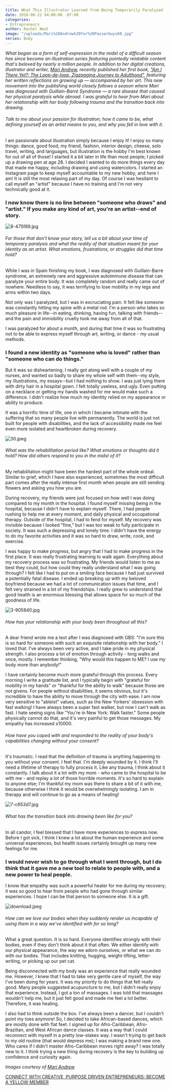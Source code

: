 ```yaml
---
title: What This Illustrator Learned from Being Temporarily Paralyzed
date: 2018-06-22 04:00:00 -07:00
categories:
- Entrepreneurs
author: Rachel Neal
image: "/uploads/Mari%20Andrew%20for%20Passerbuys60.jpg"
series: Body
---
```


_What began as a form of self-expression in the midst of a difficult season has since become an illustration series featuring pointedly relatable content that's beloved by nearly a million people. In addition to her digital creations, illustrator and writer, [Mari Andrew](http://bymariandrew.com/), recently published her first book, ["Am I There Yet?: The Loop-de-loop, Zigzagging Journey to Adulthood"](http://bymariandrew.com/book/), featuring her written reflections on growing up — accompanied by her art. This new movement into the publishing world closely follows a season where Mari was diagnosed with Guillain-Barré Syndrome — a rare disease that caused her physical paralysis while abroad. I was grateful to hear from Mari about her relationship with her body following trauma and the transition back into drawing._

###### Talk to me about your passion for illustration; how it came to be, what defining yourself as an artist means to you, and why you fell in love with it. 

I am passionate about illustration simply because I enjoy it! I enjoy so many things: dance, good food, my friend, fashion, interior design, cheese, solo travel, writing, and languages, but illustration is the hobby I'm best known for out of all of those! I started it a bit later in life than most people; I picked up a drawing pen at age 28. I decided I wanted to do more things every day that made me happy, including drawing and using watercolors. I started an Instagram page to keep myself accountable to my new hobby, and here I am! It is still the most relaxing part of my day. Of course I was hesitant to call myself an "artist" because I have no training and I'm not very technically good at it.

### I now know there is no line between "someone who draws" and "artist." If you make any kind of art, you're an artist--end of story.

![8-475f89.jpg](/uploads/8-475f89.jpg)

###### For those that don't know your story, tell us a bit about your time of temporary paralysis and what the reality of that situation meant for your identity as an artist. What emotions, frustrations, or struggles did that time hold? 

While I was in Spain finishing my book, I was diagnosed with Guillain-Barre syndrome, an extremely rare and aggressive autoimmune disease that can paralyze your entire body. It was completely random and really came out of nowhere. Needless to say, it was terrifying to lose mobility in my legs and arms within two days. 

Not only was I paralyzed, but I was in excruciating pain. It felt like someone was constantly hitting my spine with a metal rod. I'm a person who takes so much pleasure in life--in eating, drinking, having fun, talking with friends--and the pain and immobility cruelly took me away from all of that.

I was paralyzed for about a month, and during that time it was so frustrating not to be able to express myself through art, writing, or dance - my usual methods. 

### I found a new identity as "someone who is loved" rather than "someone who can do things." 

But it was so disheartening. I really got along well with a couple of my nurses, and wanted so badly to share my whole self with them--my style, my illustrations, my essays--but I had nothing to show. I was just lying there with dirty hair in a hospital gown. I felt totally useless, and ugly. Even putting on a necklace or getting my hands washed for me would make such a difference. I didn't realize how much my identity relied on my appearance or ability to produce.

It was a horrific time of life, one in which I became intimate with the suffering that so many people live with permanently. The world is just not built for people with disabilities, and the lack of accessibility made me feel even more isolated and heartbroken during recovery. 

![30.jpeg](/uploads/30.jpeg)

###### What was the rehabilitation period like? What emotions or thoughts did it hold? How did others respond to you in the midst of it?

My rehabilitation might have been the hardest part of the whole ordeal. Similar to grief, which I have also experienced, sometimes the most difficult part comes after the really intense first month when people are still sending flowers and asking you how you are. 

During recovery, my friends were just focused on how well I was doing compared to my month in the hospital. I found myself missing being in the hospital, because I didn't have to explain myself. There, I had people rushing to help me at every moment, and daily physical and occupational therapy. Outside of the hospital, I had to fend for myself. My recovery was invisible because I looked "fine," but I was too weak to fully participate in society. It was such a depressing and lonely time. I didn't have the energy to do my favorite activities and it was so hard to draw, write, cook, and exercise. 

I was happy to make progress, but angry that I had to make progress in the first place. It was really frustrating learning to walk again. Everything about my recovery process was so frustrating. My friends would listen to me as best they could, but how could they really understand what I was going through? I felt like I had to put on a smiling face because I had just survived a potentially fatal disease. I ended up breaking up with my beloved boyfriend because we had a lot of communication issues that time, and I felt very strained in a lot of my friendships. I really grew to understand that good health is an enormous blessing that allows space for so much of the goodness of life.

![3-905840.jpg](/uploads/3-905840.jpg)

###### How has your relationship with your body been throughout all this?

A dear friend wrote me a text after I was diagnosed with GBS: "I'm sure this is so hard for someone with such an exquisite relationship with her body." I loved that. I've always been very active, and I take pride in my physical strength. I also process a lot of emotion through activity - long walks and once, mostly. I remember thinking, "Why would this happen to ME? I use my body more than anybody!" 

I have certainly become much more grateful through this process. Every morning I write a gratitude list, and I typically begin with "grateful for mobility in my hands" or "thankful for the ability to walk" because those are not givens. For people without disabilities, it seems obvious, but it's incredible to have the ability to move through the city with ease. I am now very sensitive to "ableist" values, such as the New Yorkers' obsession with fast walking! I have always been a super fast walker, but now I can't walk as fast. I hate seeing signs like "You're in New York: Walk faster." Some people physically cannot do that, and it's very painful to get those messages. My empathy has increased x10000.

###### How have you coped with and responded to the reality of your body's capabilities changing without your consent?

It's traumatic. I read that the definition of trauma is anything happening to you without your consent. I feel that. I'm deeply wounded by it. I think I'll need a lifetime of therapy to fully process it. Like any trauma, I think about it constantly. I talk about it a lot with my mom - who came to the hospital to be with me - and replay a lot of those horrible moments. It's so hard to explain to anyone else; I'm thankful my mom was there to share a bit of it with me, because otherwise I think it would be overwhelmingly isolating. I am in therapy and will continue to go as a means of healing!

![7-c653d7.jpg](/uploads/7-c653d7.jpg)

###### What has the transition back into drawing been like for you?

In all candor, I feel blessed that I have more experiences to express now. Before I got sick, I think I knew a lot about the human experience and some universal experiences, but health issues certainly brought up many new feelings for me. 

### I would never wish to go through what I went through, but I do think that it gave me a new tool to relate to people with, and a new power to heal people. 

I know that empathy was such a powerful healer for me during my recovery; it was so good to hear from people who had gone through similar experiences. I hope I can be that person to someone else. It is a gift.

![download.jpeg](/uploads/download.jpeg)

###### How can we love our bodies when they suddenly render us incapable of using them in a way we've identified with for so long?

What a great question. It is so hard. Everyone identifies strongly with their bodies, even if they don't think about it that often. We either identify with our physical appearance, the way we adorn ourselves, or what we can do with our bodies. That includes knitting, hugging, weight-lifting, letter-writing, or picking up our pet cat. 

Being disconnected with my body was an experience that really wounded me. However, I knew that I had to take very gentle care of myself, the way I've been doing for years. It was my priority to do things that felt really good. Many people suggested acupuncture to me, but I didn't really enjoy that experience. Instead, I got a ton of massages. I was told that massages wouldn't help me, but it just felt good and made me feel a lot better. Therefore, it was healing.

I also had to think outside the box. I've always been a dancer, but I couldn't point my toes anymore! So, I decided to take African-based dances, which are mostly done with flat feet. I signed up for Afro-Caribbean, Afro-Brazilian, and West African dance classes. It was a way that I could reconnect with myself in a pretty low-stakes way. I wasn't trying to get back to my old routine (that would depress me); I was making a brand new one. Who cares if I didn't master Afro-Caribbean moves right away? I was totally new to it. I think trying a new thing during recovery is the key to building up confidence and curiosity again.

_Images courtesy of [Mari Andrew](http://bymariandrew.com/)_

[CONNECT WITH CREATIVE, PURPOSE DRIVEN ENTREPRENEURS: BECOME A YELLOW MEMBER](https://yellowco.co/membership/)